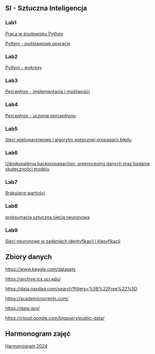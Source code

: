## SI - Sztuczna Inteligencja

### Lab1
<a href="lab1/PythonIDE.html">Praca w środowisku Python</a>

<a href="lab1/Python1.html">Python - podstawowe operacje</a>

### Lab2
<a href="lab2/Python2.html">Python - wykresy</a>

### Lab3
<a href="lab3/perceptron.html">Perceptron - implementacja i możliwości</a>

### Lab4
<a href="lab4/perceptron_learning.html">Perceptron - uczenie perceptronu</a>

### Lab5
<a href="lab5/back_propagation.html">Sieci wielowarstwowe i algorytm wstecznej propagacji błędu</a>

### Lab6
<a href="lab6/crossvalidation.html">Udoskonalenia backpropagaction, preprocesing danych oraz badanie skuteczności modelu</a>

### Lab7
<a href="Lab7/missing_values.html">Brakujące wartości</a>

### Lab8
<a href="Lab8/aproximation.html">proksymacja sztuczną siecią neuronową</a>

### Lab9
<a href="Lab9/classification.html">Sieci neuronowe w zadaniach identyfikacji i klasyfikacji </a>

## Zbiory danych

<https://www.kaggle.com/datasets>

<https://archive.ics.uci.edu/>

<https://data.nasdaq.com/search?filters=%5B%22Free%22%5D>

<https://academictorrents.com/>

<https://data.gov/>

<https://cloud.google.com/bigquery/public-data/>

## Harmonogram zajęć

<a href = "harmonogram2024.html">Harmonogram 2024</a>



